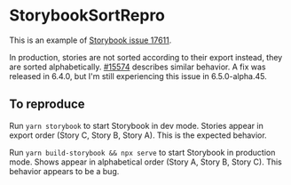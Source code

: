# StorybookSortRepro

This is an example of [Storybook issue 17611](https://github.com/storybookjs/storybook/issues/17611).

In production, stories are not sorted according to their export instead, they are sorted alphabetically. [#15574](https://github.com/storybookjs/storybook/issues/15574) describes similar behavior. A fix was released in 6.4.0, but I'm still experiencing this issue in 6.5.0-alpha.45.

## To reproduce

Run `yarn storybook` to start Storybook in dev mode. Stories appear in export order (Story C, Story B, Story A). This is the expected behavior.

Run `yarn build-storybook && npx serve` to start Storybook in production mode. Shows appear in alphabetical order (Story A, Story B, Story C). This behavior appears to be a bug.
